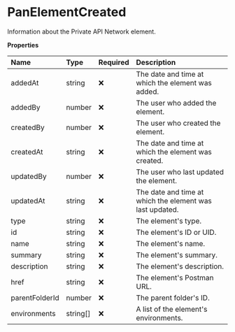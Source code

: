 # PanElementCreated

Information about the Private API Network element.

**Properties**

| Name           | Type     | Required | Description                                              |
| :------------- | :------- | :------- | :------------------------------------------------------- |
| addedAt        | string   | ❌       | The date and time at which the element was added.        |
| addedBy        | number   | ❌       | The user who added the element.                          |
| createdBy      | number   | ❌       | The user who created the element.                        |
| createdAt      | string   | ❌       | The date and time at which the element was created.      |
| updatedBy      | number   | ❌       | The user who last updated the element.                   |
| updatedAt      | string   | ❌       | The date and time at which the element was last updated. |
| type           | string   | ❌       | The element's type.                                      |
| id             | string   | ❌       | The element's ID or UID.                                 |
| name           | string   | ❌       | The element's name.                                      |
| summary        | string   | ❌       | The element's summary.                                   |
| description    | string   | ❌       | The element's description.                               |
| href           | string   | ❌       | The element's Postman URL.                               |
| parentFolderId | number   | ❌       | The parent folder's ID.                                  |
| environments   | string[] | ❌       | A list of the element's environments.                    |

<!-- This file was generated by liblab | https://liblab.com/ -->
